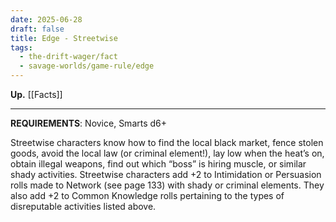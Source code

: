 ```yaml
---
date: 2025-06-28
draft: false
title: Edge - Streetwise
tags:
  - the-drift-wager/fact
  - savage-worlds/game-rule/edge
---
```

**Up.** [[Facts]]

---
**REQUIREMENTS**: Novice, Smarts d6+

Streetwise characters know how to find the local black market, fence stolen goods, avoid the local law (or criminal element!), lay low when the heat’s on, obtain illegal weapons, find out which “boss” is hiring muscle, or similar shady activities. Streetwise characters add +2 to Intimidation or Persuasion rolls made to Network (see page 133) with shady or criminal elements. They also add +2 to Common Knowledge rolls pertaining to the types of disreputable activities listed above.